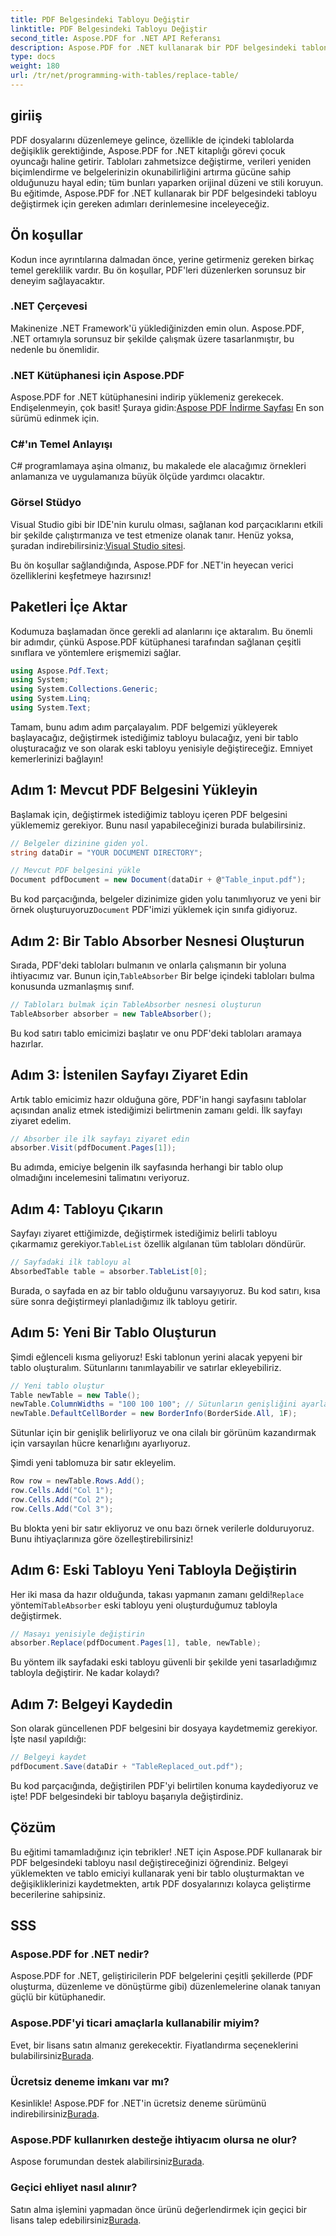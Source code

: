 ```yaml
---
title: PDF Belgesindeki Tabloyu Değiştir
linktitle: PDF Belgesindeki Tabloyu Değiştir
second_title: Aspose.PDF for .NET API Referansı
description: Aspose.PDF for .NET kullanarak bir PDF belgesindeki tablonun nasıl değiştirileceğini öğrenin. Adım adım kılavuz, ipuçları ve püf noktaları dahildir.
type: docs
weight: 180
url: /tr/net/programming-with-tables/replace-table/
---
```

## giriiş

PDF dosyalarını düzenlemeye gelince, özellikle de içindeki tablolarda değişiklik gerektiğinde, Aspose.PDF for .NET kitaplığı görevi çocuk oyuncağı haline getirir. Tabloları zahmetsizce değiştirme, verileri yeniden biçimlendirme ve belgelerinizin okunabilirliğini artırma gücüne sahip olduğunuzu hayal edin; tüm bunları yaparken orijinal düzeni ve stili koruyun. Bu eğitimde, Aspose.PDF for .NET kullanarak bir PDF belgesindeki tabloyu değiştirmek için gereken adımları derinlemesine inceleyeceğiz.

## Ön koşullar

Kodun ince ayrıntılarına dalmadan önce, yerine getirmeniz gereken birkaç temel gereklilik vardır. Bu ön koşullar, PDF'leri düzenlerken sorunsuz bir deneyim sağlayacaktır.

### .NET Çerçevesi
Makinenize .NET Framework'ü yüklediğinizden emin olun. Aspose.PDF, .NET ortamıyla sorunsuz bir şekilde çalışmak üzere tasarlanmıştır, bu nedenle bu önemlidir.

### .NET Kütüphanesi için Aspose.PDF
 Aspose.PDF for .NET kütüphanesini indirip yüklemeniz gerekecek. Endişelenmeyin, çok basit! Şuraya gidin:[Aspose PDF İndirme Sayfası](https://releases.aspose.com/pdf/net/) En son sürümü edinmek için.

### C#'ın Temel Anlayışı
C# programlamaya aşina olmanız, bu makalede ele alacağımız örnekleri anlamanıza ve uygulamanıza büyük ölçüde yardımcı olacaktır.

### Görsel Stüdyo
 Visual Studio gibi bir IDE'nin kurulu olması, sağlanan kod parçacıklarını etkili bir şekilde çalıştırmanıza ve test etmenize olanak tanır. Henüz yoksa, şuradan indirebilirsiniz:[Visual Studio sitesi](https://visualstudio.microsoft.com/downloads/).

Bu ön koşullar sağlandığında, Aspose.PDF for .NET'in heyecan verici özelliklerini keşfetmeye hazırsınız!

## Paketleri İçe Aktar

Kodumuza başlamadan önce gerekli ad alanlarını içe aktaralım. Bu önemli bir adımdır, çünkü Aspose.PDF kütüphanesi tarafından sağlanan çeşitli sınıflara ve yöntemlere erişmemizi sağlar.

```csharp
using Aspose.Pdf.Text;
using System;
using System.Collections.Generic;
using System.Linq;
using System.Text;
```

Tamam, bunu adım adım parçalayalım. PDF belgemizi yükleyerek başlayacağız, değiştirmek istediğimiz tabloyu bulacağız, yeni bir tablo oluşturacağız ve son olarak eski tabloyu yenisiyle değiştireceğiz. Emniyet kemerlerinizi bağlayın!

## Adım 1: Mevcut PDF Belgesini Yükleyin

Başlamak için, değiştirmek istediğimiz tabloyu içeren PDF belgesini yüklememiz gerekiyor. Bunu nasıl yapabileceğinizi burada bulabilirsiniz.

```csharp
// Belgeler dizinine giden yol.
string dataDir = "YOUR DOCUMENT DIRECTORY";

// Mevcut PDF belgesini yükle
Document pdfDocument = new Document(dataDir + @"Table_input.pdf");
```

Bu kod parçacığında, belgeler dizinimize giden yolu tanımlıyoruz ve yeni bir örnek oluşturuyoruz`Document` PDF'imizi yüklemek için sınıfa gidiyoruz.

## Adım 2: Bir Tablo Absorber Nesnesi Oluşturun

 Sırada, PDF'deki tabloları bulmanın ve onlarla çalışmanın bir yoluna ihtiyacımız var. Bunun için,`TableAbsorber` Bir belge içindeki tabloları bulma konusunda uzmanlaşmış sınıf.

```csharp
// Tabloları bulmak için TableAbsorber nesnesi oluşturun
TableAbsorber absorber = new TableAbsorber();
```

Bu kod satırı tablo emicimizi başlatır ve onu PDF'deki tabloları aramaya hazırlar.

## Adım 3: İstenilen Sayfayı Ziyaret Edin

Artık tablo emicimiz hazır olduğuna göre, PDF'in hangi sayfasını tablolar açısından analiz etmek istediğimizi belirtmenin zamanı geldi. İlk sayfayı ziyaret edelim.

```csharp
// Absorber ile ilk sayfayı ziyaret edin
absorber.Visit(pdfDocument.Pages[1]);
```

Bu adımda, emiciye belgenin ilk sayfasında herhangi bir tablo olup olmadığını incelemesini talimatını veriyoruz.

## Adım 4: Tabloyu Çıkarın

 Sayfayı ziyaret ettiğimizde, değiştirmek istediğimiz belirli tabloyu çıkarmamız gerekiyor.`TableList` özellik algılanan tüm tabloları döndürür.

```csharp
// Sayfadaki ilk tabloyu al
AbsorbedTable table = absorber.TableList[0];
```

Burada, o sayfada en az bir tablo olduğunu varsayıyoruz. Bu kod satırı, kısa süre sonra değiştirmeyi planladığımız ilk tabloyu getirir.

## Adım 5: Yeni Bir Tablo Oluşturun

Şimdi eğlenceli kısma geliyoruz! Eski tablonun yerini alacak yepyeni bir tablo oluşturalım. Sütunlarını tanımlayabilir ve satırlar ekleyebiliriz.

```csharp
// Yeni tablo oluştur
Table newTable = new Table();
newTable.ColumnWidths = "100 100 100"; // Sütunların genişliğini ayarlayın
newTable.DefaultCellBorder = new BorderInfo(BorderSide.All, 1F);
```

Sütunlar için bir genişlik belirliyoruz ve ona cilalı bir görünüm kazandırmak için varsayılan hücre kenarlığını ayarlıyoruz.

Şimdi yeni tablomuza bir satır ekleyelim.

```csharp
Row row = newTable.Rows.Add();
row.Cells.Add("Col 1");
row.Cells.Add("Col 2");
row.Cells.Add("Col 3");
```

Bu blokta yeni bir satır ekliyoruz ve onu bazı örnek verilerle dolduruyoruz. Bunu ihtiyaçlarınıza göre özelleştirebilirsiniz!

## Adım 6: Eski Tabloyu Yeni Tabloyla Değiştirin

 Her iki masa da hazır olduğunda, takası yapmanın zamanı geldi!`Replace` yöntemi`TableAbsorber` eski tabloyu yeni oluşturduğumuz tabloyla değiştirmek.

```csharp
// Masayı yenisiyle değiştirin
absorber.Replace(pdfDocument.Pages[1], table, newTable);
```

Bu yöntem ilk sayfadaki eski tabloyu güvenli bir şekilde yeni tasarladığımız tabloyla değiştirir. Ne kadar kolaydı?

## Adım 7: Belgeyi Kaydedin

Son olarak güncellenen PDF belgesini bir dosyaya kaydetmemiz gerekiyor. İşte nasıl yapıldığı:

```csharp
// Belgeyi kaydet
pdfDocument.Save(dataDir + "TableReplaced_out.pdf");
```

Bu kod parçacığında, değiştirilen PDF'yi belirtilen konuma kaydediyoruz ve işte! PDF belgesindeki bir tabloyu başarıyla değiştirdiniz.

## Çözüm

Bu eğitimi tamamladığınız için tebrikler! .NET için Aspose.PDF kullanarak bir PDF belgesindeki tabloyu nasıl değiştireceğinizi öğrendiniz. Belgeyi yüklemekten ve tablo emiciyi kullanarak yeni bir tablo oluşturmaktan ve değişikliklerinizi kaydetmekten, artık PDF dosyalarınızı kolayca geliştirme becerilerine sahipsiniz.

## SSS

### Aspose.PDF for .NET nedir?  
Aspose.PDF for .NET, geliştiricilerin PDF belgelerini çeşitli şekillerde (PDF oluşturma, düzenleme ve dönüştürme gibi) düzenlemelerine olanak tanıyan güçlü bir kütüphanedir.

### Aspose.PDF'yi ticari amaçlarla kullanabilir miyim?  
 Evet, bir lisans satın almanız gerekecektir. Fiyatlandırma seçeneklerini bulabilirsiniz[Burada](https://purchase.aspose.com/buy).

### Ücretsiz deneme imkanı var mı?  
 Kesinlikle! Aspose.PDF for .NET'in ücretsiz deneme sürümünü indirebilirsiniz[Burada](https://releases.aspose.com/).

### Aspose.PDF kullanırken desteğe ihtiyacım olursa ne olur?  
 Aspose forumundan destek alabilirsiniz[Burada](https://forum.aspose.com/c/pdf/10).

### Geçici ehliyet nasıl alınır?  
 Satın alma işlemini yapmadan önce ürünü değerlendirmek için geçici bir lisans talep edebilirsiniz[Burada](https://purchase.aspose.com/temporary-license/).